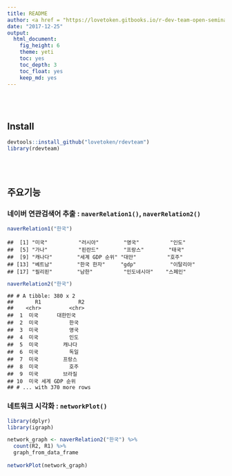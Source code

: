 ```yaml
---
title: README
author: <a href = "https://lovetoken.gitbooks.io/r-dev-team-open-seminar/content/">R Dev Team</a>
date: "2017-12-25"
output: 
  html_document:
    fig_height: 6
    theme: yeti
    toc: yes
    toc_depth: 3
    toc_float: yes
    keep_md: yes
---
```




<br><br>

## Install


```r
devtools::install_github("lovetoken/rdevteam")
library(rdevteam)
```

<br><br>

## 주요기능

### 네이버 연관검색어 추출 : `naverRelation1()`, `naverRelation2()`


```r
naverRelation1("한국")
```

```
##  [1] "미국"          "러시아"        "영국"          "인도"         
##  [5] "가나"          "핀란드"        "프랑스"        "태국"         
##  [9] "캐나다"        "세계 GDP 순위" "대만"          "호주"         
## [13] "베트남"        "한국 한자"     "gdp"           "이탈리아"     
## [17] "필리핀"        "남한"          "인도네시아"    "스페인"
```

```r
naverRelation2("한국")
```

```
## # A tibble: 380 x 2
##       R1            R2
##    <chr>         <chr>
##  1  미국      대한민국
##  2  미국          한국
##  3  미국          영국
##  4  미국          인도
##  5  미국        캐나다
##  6  미국          독일
##  7  미국        프랑스
##  8  미국          호주
##  9  미국        브라질
## 10  미국 세계 GDP 순위
## # ... with 370 more rows
```

### 네트워크 시각화 : `networkPlot()`


```r
library(dplyr)
library(igraph)

network_graph <- naverRelation2("한국") %>%
  count(R2, R1) %>%
  graph_from_data_frame
  
networkPlot(network_graph)
```


